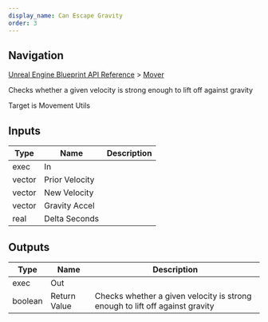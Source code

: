 ```yaml
---
display_name: Can Escape Gravity
order: 3
---
```

## Navigation

[Unreal Engine Blueprint API Reference](https://dev.epicgames.com/documentation/en-us/unreal-engine/BlueprintAPI) > [Mover](https://dev.epicgames.com/documentation/en-us/unreal-engine/BlueprintAPI/Mover)

Checks whether a given velocity is strong enough to lift off against gravity

Target is Movement Utils

## Inputs

| Type | Name | Description |
| --- | --- | --- |
| exec | In |  |
| vector | Prior Velocity |  |
| vector | New Velocity |  |
| vector | Gravity Accel |  |
| real | Delta Seconds |  |

## Outputs

| Type | Name | Description |
| --- | --- | --- |
| exec | Out |  |
| boolean | Return Value | Checks whether a given velocity is strong enough to lift off against gravity |
